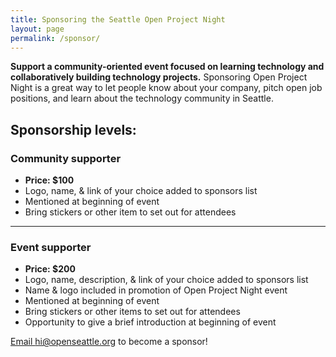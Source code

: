 ```yaml
---
title: Sponsoring the Seattle Open Project Night
layout: page
permalink: /sponsor/
---
```


**Support a community-oriented event focused on learning technology and collaboratively building technology projects.** Sponsoring Open Project Night is a great way to let people know about your company, pitch open job positions, and learn about the technology community in Seattle. 

## Sponsorship levels:

### Community supporter
<ul>
<li class="row"><b>Price: $100</b></li>
<li class="row">Logo, name, & link of your choice added to sponsors list</li>
<li class="row">Mentioned at beginning of event</li>
<li class="row">Bring stickers or other item to set out for attendees</li>
</ul>

<hr>

### Event supporter
<ul>
<li class="row"><b>Price: $200</b></li>
<li class="row">Logo, name, description, & link of your choice added to sponsors list</li>
<li class="row">Name & logo included in promotion of Open Project Night event</li>
<li class="row">Mentioned at beginning of event</li>
<li class="row">Bring stickers or other items to set out for attendees</li>
<li class="row">Opportunity to give a brief introduction at beginning of event</li>
</ul>

<a href="mailto:hi@openseattle.org" class="button button-blue">Email hi@openseattle.org to become a sponsor!</a>